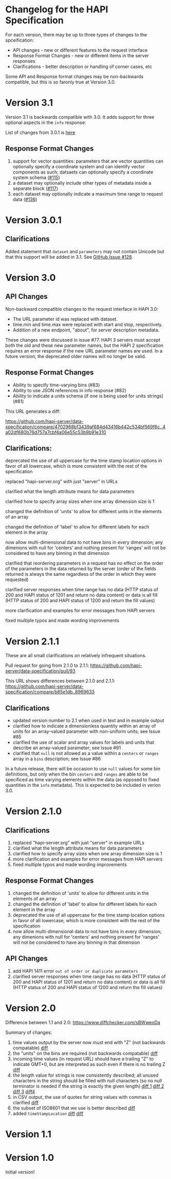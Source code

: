 Changelog for the HAPI Specification
==================

For each version, there may be up to three types of changes to the spceification:
* API changes - new or different features to the request interface
* Response Format Changes - new or different items in the server responses
* Clarifications - better description or handling of corner cases, etc

Some API and Response format changes may be non-backwards compatible, but this is so faronly true at Version 3.0.

# Version 3.1

Version 3.1 is backwards compatible with 3.0. It adds support for three optional aspects in the `info` response:

List of changes from 3.0.1 is [here](https://github.com/hapi-server/data-specification/compare/cfed14f74995b39598b43e1976be702f2c8350c4..964f44f8bbe07f5d3fd97fb8adb07ab71debb328)

## Response Format Changes

1. support for vector quantities: parameters that are vector quantities can optionally specify a coordinate system and can identify vector components as such; datsaets can optionally specify a coordinate system schema ([#115](https://github.com/hapi-server/data-specification/issues/115))
1. a dataset may optionally include other types of metadata inside a separate block ([#117](https://github.com/hapi-server/data-specification/issues/117))
1. each dataset may optionally indicate a maximum time range to request data ([#136](https://github.com/hapi-server/data-specification/issues/136))


# Version 3.0.1

## Clarifications

Added statement that `dataset` and `parameters` may not contain Unicode but that this support will be added in 3.1. See [GitHub Issue #128](https://github.com/hapi-server/data-specification/issues/128).


# Version 3.0

## API Changes

Non-backward compatible changes to the request interface in HAPI 3.0:

* The URL parameter id was replaced with dataset.
* time.min and time.max were replaced with start and stop, respectively.
* Addition of a new endpoint, "about", for server description metadata.

These changes were discussed in issue #77. HAPI 3 servers must accept both the old and these new parameter names, but the HAPI 2 specification requires an error response if the new URL parameter names are used. In a future version, the deprecated older names will no longer be valid.

## Response Format Changes
* Ability to specify time-varying bins (#83)
* Ability to use JSON references in info response (#82)
* Ability to indicate a units schema (if one is being used for units strings) (#81)


This URL generates a diff:

https://github.com/hapi-server/data-specification/compare/4702968b13439af684d43416b442c534bf569f6c..4a02df680b76d757a7cbf4a06e55c53b9b91e310

## Clarifications:

deprecated the use of all uppercase for the time stamp location options in favor of all lowercase, which is more consistent with the rest of the specification

replaced "hapi-server.org" with just "server" in URLs

clarified what the length attribute means for data parameters

clarified how to specify array sizes when one array dimension size is 1

changed the definition of 'units' to allow for different units in the elements of an array

changed the definition of 'label' to allow for different labels for each element in the array

now allow multi-dimensional data to not have bins in every dimension; any dimenions with null for 'centers' and nothing present for 'ranges' will not be considered to have any binning in that dimension

clarified that reordering parameters in a request has no effect on the order of the parameters in the data returned by the server (order of the fields returned is always the same regardless of the order in which they were requested)

clarified server responses when time range has no data (HTTP status of 200 and HAPI status of 1201 and return no data content) or data is all fill (HTTP status of 200 and HAPI status of 1200 and return the fill values)

more clarification and examples for error messages from HAPI servers

fixed multiple typos and made wording improvements



# Version 2.1.1

These are all small clarifications on relatively infrequent situations.

Pull request for going from 2.1.0 to 2.1.1:
https://github.com/hapi-server/data-specification/pull/93

This URL shows differences between 2.1.0 and 2.1.1:
https://github.com/hapi-server/data-specification/compare/b85e1db..8969633

## Clarifications

* updated version number to 2.1 when used in text and in example output
* clarified how to indicate a dimensionless quantity within an array of units for an array-valued parameter with non-uniform units; see Issue #85
* clarified the use of scalar and array values for labels and units that describe an array-valued parameter; see Issue #91
* clarified that `null` is not allowed as a value within a `centers` or `ranges` array in a `bins` description; see Issue #86

In a future release, there will be occasion to use `null` values for some bin definitions, but only when the bin `centers` and `ranges` are able to be specificed as time varying elements within the data (as opposed to fixed quantities in the `info` metadata). This is expected to be included in verion 3.0.

# Version 2.1.0

## Clarifications 

1. replaced "hapi-server.org" with just "server" in example URLs
2. clarified what the length attribute means for data parameters
3. clarified how to specify array sizes when one array dimension size is 1
4. more clarification and examples for error messages from HAPI servers
5. fixed multiple typos and made wording improvements

## Response Format Changes

1. changed the definition of 'units' to allow for different units in the elements of an array
2. changed the definition of 'label' to allow for different labels for each element in the array
3. deprecated the use of all uppercase for the time stamp location options in favor of all lowercase, which is more consistent with the rest of the specification
4. now allow multi-dimensional data to not have bins in every dimension; any dimenions with null for 'centers' and nothing present for 'ranges' will not be considered to have any binning in that dimension

## API Changes

1. add HAPI 1411 error `out of order or duplicate parameters`
2. clarified server responses when time range has no data (HTTP status of 200 and HAPI status of 1201 and return no data content) or data is all fill (HTTP status of 200 and HAPI status of 1200 and return the fill values)


# Version 2.0

Difference between 1.1 and 2.0: https://www.diffchecker.com/sBWweoDa

Summary of changes:
1. time values output by the server now must end with "Z" (not backwards compatable) [diff](https://github.com/hapi-server/data-specification/commit/9bcb2f43014a05380425c8e2be24b457da7c5542)
2. the "units" on the bins are required (not backwards compatable) [diff](https://github.com/hapi-server/data-specification/commit/30d8c967e252069a256019b71537694cd7fe7f97)
3. incoming time values (in request URL) should have a trailing "Z" to indicate GMT+0, but are interpreted as such even if there is no trailing Z [diff](https://github.com/hapi-server/data-specification/commit/a7a528b455b57a02987fb50b5e8c4890b721e774)
4. the length value for strings is now consistently described; all unused characters in the string should be filled with null characters (so no null terminator is needed if the string is exactly the given length)
[diff 1](https://github.com/hapi-server/data-specification/commit/4d8395578c42a7a20fd8cd0895c6cedb5b28abc7) [diff 2](https://github.com/hapi-server/data-specification/commit/32f2b219fdd6e8f7c33546077f9dc95f908b0752) [diff 3](https://github.com/hapi-server/data-specification/commit/c0aa8b9ca2f3c0d573a40019bdaf5c6a1edb1008) [diff4](https://github.com/hapi-server/data-specification/commit/533120bcd3622b58ae0f776f2e19fd854b4d3b54)
5. in CSV output, the use of quotes for string values with commas is clarified [diff](https://github.com/hapi-server/data-specification/commit/a1c444298f4cb0c7da2dfeb25b40879a80d100b0)
6. the subset of ISO8601 that we use is better described [diff](https://github.com/hapi-server/data-specification/commit/a7a528b455b57a02987fb50b5e8c4890b721e774)
7. added `timeStampLocation` [diff](https://github.com/hapi-server/data-specification/commit/9ee24e0e3f9c09243b0762664e13adbf446024b8) [diff](https://github.com/hapi-server/data-specification/commit/2603550251fefee14d4f2192095981c35753a2f3)

# Version 1.1


# Version 1.0

Initial version!













